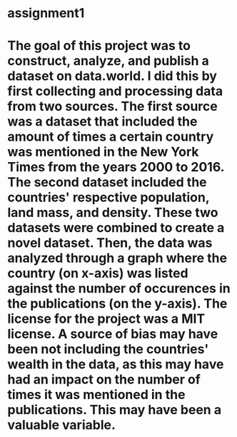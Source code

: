 # assignment1
# The goal of this project was to construct, analyze, and publish a dataset on data.world. I did this by first collecting and processing data from two sources. The first source was a dataset that included the amount of times a certain country was mentioned in the New York Times from the years 2000 to 2016. The second dataset included the countries' respective population, land mass, and density. These two datasets were combined to create a novel dataset. Then, the data was analyzed through a graph where the country (on x-axis) was listed against the number of occurences in the publications (on the y-axis). The license for the project was a MIT license. A source of bias may have been not including the countries' wealth in the data, as this may have had an impact on the number of times it was mentioned in the publications. This may have been a valuable variable.
